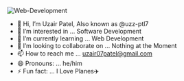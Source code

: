 ![Web-Development](https://github.com/user-attachments/assets/c5caff2d-62b6-42cc-922b-219e8b3c94e1)
- 👋 Hi, I’m Uzair Patel, Also known as @uzz-ptl7 
- 👀 I’m interested in ... Software Development
- 🌱 I’m currently learning ... Web Development
- 💞️ I’m looking to collaborate on ... Nothing at the Moment
- 📫 How to reach me ... uzair07patel@gmail.com
- 😄 Pronouns: ... he/him
- ⚡ Fun fact: ... I Love Planes✈️

<!---
uzz-ptl7/uzz-ptl7 is a ✨ special ✨ repository because its `README.md` (this file) appears on your GitHub profile.
You can click the Preview link to take a look at your changes.
--->
